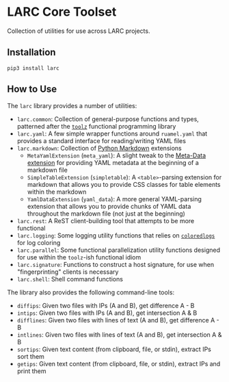 # LARC Core Toolset

Collection of utilities for use across LARC projects.

## Installation

```
pip3 install larc
```

## How to Use

The `larc` library provides a number of utilities:

- `larc.common`: Collection of general-purpose functions and types,
  patterned after the
  [`toolz`](https://toolz.readthedocs.io/en/latest/api.html)
  functional programming library
- `larc.yaml`: A few simple wrapper functions around `ruamel.yaml`
  that provides a standard interface for reading/writing YAML files
- `larc.markdown`: Collection of
  [Python Markdown](https://python-markdown.github.io/extensions/)
  extensions
    - `MetaYamlExtension` (`meta_yaml`): A slight tweak to the
      [Meta-Data extension](https://python-markdown.github.io/extensions/meta_data/)
      for providing YAML metadata at the beginning of a markdown
      file
    - `SimpleTableExtension` (`simpletable`): A `<table>`-parsing
      extension for markdown that allows you to provide CSS classes
      for table elements within the markdown
    - `YamlDataExtension` (`yaml_data`): A more general YAML-parsing
      extension that allows you to provide chunks of YAML data
      throughout the markdown file (not just at the beginning)
- `larc.rest`: A ReST client-building tool that attempts to be more
  functional
- `larc.logging`: Some logging utility functions that relies on
  [`coloredlogs`](https://coloredlogs.readthedocs.io/en/latest/api.html)
  for log coloring
- `larc.parallel`: Some functional parallelization utility functions
  designed for use within the `toolz`-ish functional idiom
- `larc.signature`: Functions to construct a host signature, for use
  when "fingerprinting" clients is necessary
- `larc.shell`: Shell command functions

The library also provides the following command-line tools:

- `diffips`: Given two files with IPs (A and B), get difference A - B
- `intips`: Given two files with IPs (A and B), get intersection A & B
- `difflines`: Given two files with lines of text (A and B), get
  difference A - B
- `intlines`: Given two files with lines of text (A and B), get
  intersection A & B
- `sortips`: Given text content (from clipboard, file, or stdin),
  extract IPs sort them
- `getips`: Given text content (from clipboard, file, or stdin),
  extract IPs and print them
